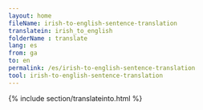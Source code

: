```yaml
---
layout: home
fileName: irish-to-english-sentence-translation
translatein: irish_to_english
folderName : translate
lang: es
from: ga
to: en
permalink: /es/irish-to-english-sentence-translation
tool: irish-to-english-sentence-translation
---
```

{% include section/translateinto.html %}
